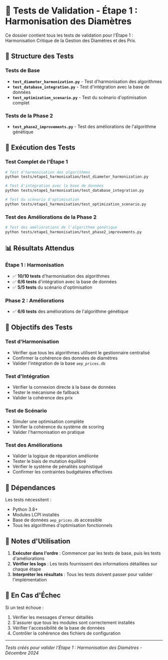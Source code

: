 # 🧪 Tests de Validation - Étape 1 : Harmonisation des Diamètres

Ce dossier contient tous les tests de validation pour l'Étape 1 : Harmonisation Critique de la Gestion des Diamètres et des Prix.

## 📁 **Structure des Tests**

### **Tests de Base**
- **`test_diameter_harmonization.py`** - Test d'harmonisation des algorithmes
- **`test_database_integration.py`** - Test d'intégration avec la base de données
- **`test_optimization_scenario.py`** - Test du scénario d'optimisation complet

### **Tests de la Phase 2**
- **`test_phase2_improvements.py`** - Test des améliorations de l'algorithme génétique

## 🚀 **Exécution des Tests**

### **Test Complet de l'Étape 1**
```bash
# Test d'harmonisation des algorithmes
python tests/etape1_harmonisation/test_diameter_harmonization.py

# Test d'intégration avec la base de données
python tests/etape1_harmonisation/test_database_integration.py

# Test du scénario d'optimisation
python tests/etape1_harmonisation/test_optimization_scenario.py
```

### **Test des Améliorations de la Phase 2**
```bash
# Test des améliorations de l'algorithme génétique
python tests/etape1_harmonisation/test_phase2_improvements.py
```

## 📊 **Résultats Attendus**

### **Étape 1 : Harmonisation**
- ✅ **10/10 tests** d'harmonisation des algorithmes
- ✅ **6/6 tests** d'intégration avec la base de données
- ✅ **5/5 tests** du scénario d'optimisation

### **Phase 2 : Améliorations**
- ✅ **6/6 tests** des améliorations de l'algorithme génétique

## 🎯 **Objectifs des Tests**

### **Test d'Harmonisation**
- Vérifier que tous les algorithmes utilisent le gestionnaire centralisé
- Confirmer la cohérence des données de diamètres
- Valider l'intégration de la base `aep_prices.db`

### **Test d'Intégration**
- Vérifier la connexion directe à la base de données
- Tester le mécanisme de fallback
- Valider la cohérence des prix

### **Test de Scénario**
- Simuler une optimisation complète
- Vérifier la cohérence du système de scoring
- Valider l'harmonisation en pratique

### **Test des Améliorations**
- Valider la logique de réparation améliorée
- Tester le biais de mutation équilibré
- Vérifier le système de pénalités sophistiqué
- Confirmer les contraintes budgétaires effectives

## 🔧 **Dépendances**

Les tests nécessitent :
- Python 3.8+
- Modules LCPI installés
- Base de données `aep_prices.db` accessible
- Tous les algorithmes d'optimisation fonctionnels

## 📝 **Notes d'Utilisation**

1. **Exécuter dans l'ordre** : Commencer par les tests de base, puis les tests d'améliorations
2. **Vérifier les logs** : Les tests fournissent des informations détaillées sur chaque étape
3. **Interpréter les résultats** : Tous les tests doivent passer pour valider l'implémentation

## 🚨 **En Cas d'Échec**

Si un test échoue :
1. Vérifier les messages d'erreur détaillés
2. S'assurer que tous les modules sont correctement installés
3. Vérifier l'accessibilité de la base de données
4. Contrôler la cohérence des fichiers de configuration

---

*Tests créés pour valider l'Étape 1 : Harmonisation des Diamètres - Décembre 2024*
